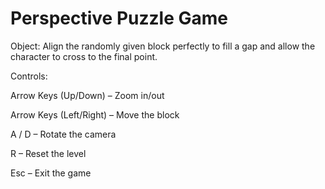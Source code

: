 # Perspective Puzzle Game

Object:
Align the randomly given block perfectly to fill a gap and allow the character to cross to the final point.

Controls:

Arrow Keys (Up/Down) – Zoom in/out

Arrow Keys (Left/Right) – Move the block

A / D – Rotate the camera

R – Reset the level

Esc – Exit the game
